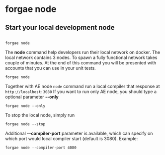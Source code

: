 # forgae node

## Start your local development node

```

forgae node

```

The **node** command help developers run their local network on docker.
The local network contains 3 nodes. To spawn a fully functional network takes couple of minutes. At the end of this command you will be presented with accounts that you can use in your unit tests.
```
forgae node
```

Together with AE node `node` command run a local compiler that response at `http://localhost:3080`
If you want to run only AE node, you should type a optional parameter **--only**
```
forgae node --only
```

To stop the local node, simply run
```
forgae node --stop
```

Additional **--compiler-port** parameter is available, which can specify on which port would local compiler start (default is 3080).
Example:
```
forgae node --compiler-port 4080
```
